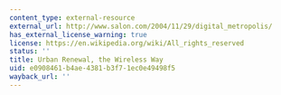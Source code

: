 ```yaml
---
content_type: external-resource
external_url: http://www.salon.com/2004/11/29/digital_metropolis/
has_external_license_warning: true
license: https://en.wikipedia.org/wiki/All_rights_reserved
status: ''
title: Urban Renewal, the Wireless Way
uid: e0908461-b4ae-4381-b3f7-1ec0e49498f5
wayback_url: ''
---
```

